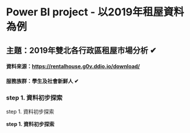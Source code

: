 # Power BI project - 以2019年租屋資料為例
## 主題：2019年雙北各行政區租屋市場分析 ✔
#### 資料來源：https://rentalhouse.g0v.ddio.io/download/
#### 服務族群：學生及社會新鮮人 ✔
### step 1. 資料初步探索
step 1. 資料初步探索

**step 1. 資料初步探索**


